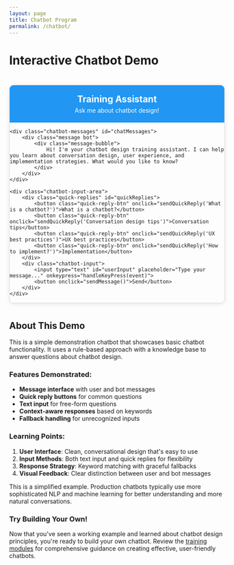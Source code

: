```yaml
---
layout: page
title: Chatbot Program
permalink: /chatbot/
---
```


# Interactive Chatbot Demo

<style>
.chatbot-container {
    max-width: 600px;
    margin: 40px auto;
    border: 1px solid #ddd;
    border-radius: 10px;
    overflow: hidden;
    box-shadow: 0 2px 10px rgba(0,0,0,0.1);
}

.chatbot-header {
    background-color: #2196F3;
    color: white;
    padding: 20px;
    text-align: center;
}

.chatbot-messages {
    height: 400px;
    overflow-y: auto;
    padding: 20px;
    background-color: #f5f5f5;
}

.message {
    margin-bottom: 15px;
    display: flex;
}

.message.user {
    justify-content: flex-end;
}

.message.bot {
    justify-content: flex-start;
}

.message-bubble {
    max-width: 70%;
    padding: 10px 15px;
    border-radius: 15px;
    word-wrap: break-word;
}

.message.user .message-bubble {
    background-color: #2196F3;
    color: white;
}

.message.bot .message-bubble {
    background-color: white;
    color: #333;
    border: 1px solid #ddd;
}

.chatbot-input-area {
    padding: 15px;
    background-color: white;
    border-top: 1px solid #ddd;
}

.chatbot-input {
    display: flex;
    gap: 10px;
}

.chatbot-input input {
    flex: 1;
    padding: 10px;
    border: 1px solid #ddd;
    border-radius: 20px;
    font-size: 14px;
}

.chatbot-input button {
    padding: 10px 20px;
    background-color: #2196F3;
    color: white;
    border: none;
    border-radius: 20px;
    cursor: pointer;
    font-size: 14px;
}

.chatbot-input button:hover {
    background-color: #1976D2;
}

.quick-replies {
    display: flex;
    flex-wrap: wrap;
    gap: 8px;
    margin-top: 10px;
}

.quick-reply-btn {
    padding: 8px 15px;
    background-color: white;
    border: 1px solid #2196F3;
    color: #2196F3;
    border-radius: 15px;
    cursor: pointer;
    font-size: 13px;
}

.quick-reply-btn:hover {
    background-color: #E3F2FD;
}
</style>

<div class="chatbot-container">
    <div class="chatbot-header">
        <h2 style="margin: 0;">Training Assistant</h2>
        <p style="margin: 5px 0 0 0; font-size: 14px;">Ask me about chatbot design!</p>
    </div>
    
    <div class="chatbot-messages" id="chatMessages">
        <div class="message bot">
            <div class="message-bubble">
                Hi! I'm your chatbot design training assistant. I can help you learn about conversation design, user experience, and implementation strategies. What would you like to know?
            </div>
        </div>
    </div>
    
    <div class="chatbot-input-area">
        <div class="quick-replies" id="quickReplies">
            <button class="quick-reply-btn" onclick="sendQuickReply('What is a chatbot?')">What is a chatbot?</button>
            <button class="quick-reply-btn" onclick="sendQuickReply('Conversation design tips')">Conversation tips</button>
            <button class="quick-reply-btn" onclick="sendQuickReply('UX best practices')">UX best practices</button>
            <button class="quick-reply-btn" onclick="sendQuickReply('How to implement?')">Implementation</button>
        </div>
        <div class="chatbot-input">
            <input type="text" id="userInput" placeholder="Type your message..." onkeypress="handleKeyPress(event)">
            <button onclick="sendMessage()">Send</button>
        </div>
    </div>
</div>

<script>
// Knowledge base for the chatbot
const knowledgeBase = {
    'what is a chatbot': 'A chatbot is a software application designed to simulate human conversation through text or voice interactions. It uses natural language processing to understand user inputs and provide appropriate responses. Visit the <a href="/modules/introduction">Introduction module</a> to learn more!',
    'types of chatbots': 'There are three main types: Rule-Based Chatbots (following predefined rules), AI-Powered Chatbots (using machine learning), and Hybrid Chatbots (combining both approaches). Each has its strengths depending on the use case.',
    'conversation design': 'Good conversation design involves being clear and concise, setting expectations, maintaining context, and handling errors gracefully. Check out the <a href="/modules/conversation-design">Conversation Design module</a> for detailed principles!',
    'conversation tips': 'Key tips include: writing for conversation (not documentation), testing with real users, iterating based on feedback, planning for unexpected inputs, and maintaining a consistent personality. Keep messages short and focused!',
    'user experience': 'Chatbot UX focuses on discoverability (helping users understand what the bot can do), providing feedback, error prevention and recovery, and ensuring accessibility. Learn more in the <a href="/modules/user-experience">User Experience module</a>!',
    'ux best practices': 'Best practices include: providing clear feedback, using quick reply buttons, keeping interfaces clean, supporting multiple input methods, and testing with real users. Always make it easy for users to understand what the chatbot can do.',
    'implementation': 'Implementation involves choosing a technology stack (like Dialogflow, Rasa, or Microsoft Bot Framework), setting up NLP, dialog management, and integrations. Visit the <a href="/modules/implementation">Implementation module</a> for detailed guidance!',
    'how to implement': 'Start by choosing your platform (cloud-based like Dialogflow, open source like Rasa, or low-code tools). Then set up NLP for intent recognition, design conversation flows, integrate with your systems, and test thoroughly before deployment.',
    'platforms': 'Popular chatbot platforms include Dialogflow (Google), Amazon Lex, Microsoft Bot Framework, and Rasa (open source). Each has different strengths - cloud platforms are easier to start with, while open source gives you more control.',
    'testing': 'Test your chatbot through usability testing, A/B testing, and analytics review. Key metrics include task completion rate, error rate, and user satisfaction. Always test with real users before launch!',
    'help': 'I can help you learn about: chatbot basics, conversation design, user experience, implementation strategies, testing, and best practices. Try asking specific questions or use the quick reply buttons above!',
    'hello': 'Hello! I\'m here to help you learn about chatbot design. What would you like to know? You can ask about conversation design, user experience, implementation, or any other aspect of chatbot development.',
    'hi': 'Hi there! Ready to learn about chatbot design? Feel free to ask me anything about creating effective chatbots!',
    'thanks': 'You\'re welcome! Is there anything else you\'d like to know about chatbot design?',
    'thank you': 'My pleasure! Feel free to ask if you have more questions about chatbot design and development.'
};

function addMessage(text, isUser) {
    const messagesDiv = document.getElementById('chatMessages');
    const messageDiv = document.createElement('div');
    messageDiv.className = `message ${isUser ? 'user' : 'bot'}`;
    
    const bubbleDiv = document.createElement('div');
    bubbleDiv.className = 'message-bubble';
    bubbleDiv.innerHTML = text;
    
    messageDiv.appendChild(bubbleDiv);
    messagesDiv.appendChild(messageDiv);
    messagesDiv.scrollTop = messagesDiv.scrollHeight;
}

function getBotResponse(userMessage) {
    const normalizedMessage = userMessage.toLowerCase().trim();
    
    // Check for exact or partial matches
    for (const [key, value] of Object.entries(knowledgeBase)) {
        if (normalizedMessage.includes(key)) {
            return value;
        }
    }
    
    // Default response
    return 'That\'s an interesting question! While I don\'t have a specific answer for that, I can help you learn about chatbot design fundamentals. Try asking about conversation design, user experience, or implementation. You can also explore the <a href="/modules/introduction">training modules</a> for comprehensive information!';
}

function sendMessage() {
    const input = document.getElementById('userInput');
    const message = input.value.trim();
    
    if (message === '') return;
    
    // Add user message
    addMessage(message, true);
    input.value = '';
    
    // Simulate bot "thinking"
    setTimeout(() => {
        const response = getBotResponse(message);
        addMessage(response, false);
    }, 500);
}

function sendQuickReply(message) {
    addMessage(message, true);
    
    setTimeout(() => {
        const response = getBotResponse(message);
        addMessage(response, false);
    }, 500);
}

function handleKeyPress(event) {
    if (event.key === 'Enter') {
        sendMessage();
    }
}
</script>

## About This Demo

This is a simple demonstration chatbot that showcases basic chatbot functionality. It uses a rule-based approach with a knowledge base to answer questions about chatbot design.

### Features Demonstrated:
- **Message interface** with user and bot messages
- **Quick reply buttons** for common questions
- **Text input** for free-form questions
- **Context-aware responses** based on keywords
- **Fallback handling** for unrecognized inputs

### Learning Points:
1. **User Interface**: Clean, conversational design that's easy to use
2. **Input Methods**: Both text input and quick replies for flexibility
3. **Response Strategy**: Keyword matching with graceful fallbacks
4. **Visual Feedback**: Clear distinction between user and bot messages

This is a simplified example. Production chatbots typically use more sophisticated NLP and machine learning for better understanding and more natural conversations.

### Try Building Your Own!

Now that you've seen a working example and learned about chatbot design principles, you're ready to build your own chatbot. Review the [training modules](/modules/introduction) for comprehensive guidance on creating effective, user-friendly chatbots.
